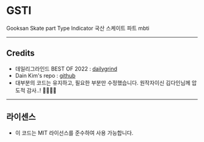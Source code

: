 
# GSTI
Gooksan Skate part Type Indicator
국산 스케이트 파트 mbti

---
## Credits
- 데일리그라인드 BEST OF 2022 : [dailygrind](https://dailygrind.kr/news_view.php?s=11256&cate=news)
- Dain Kim's repo : [github](https://github.com/dev-dain/10-things-test)
- 대부분의 코드는 유지하고, 필요한 부분만 수정했습니다. 원작자이신 김다인님께 압도적 감사..! 🙇‍♂️🙇‍♂️

---
## 라이센스
- 이 코드는 MIT 라이선스를 준수하여 사용 가능합니다.  